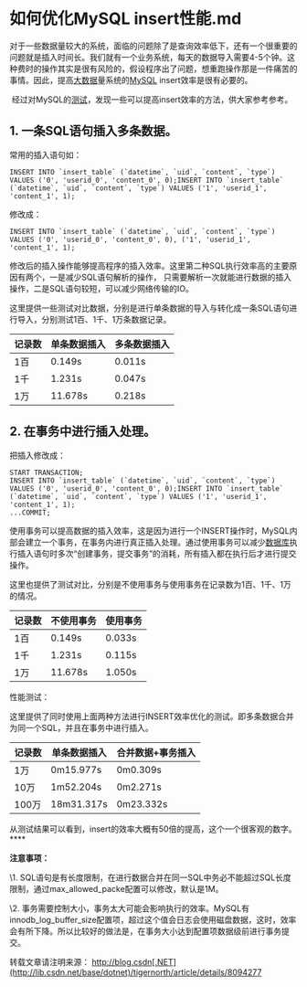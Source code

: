 # 如何优化MySQL insert性能.md

 对于一些数据量较大的系统，面临的问题除了是查询效率低下，还有一个很重要的问题就是插入时间长。我们就有一个业务系统，每天的数据导入需要4-5个钟。这种费时的操作其实是很有风险的，假设程序出了问题，想重跑操作那是一件痛苦的事情。因此，提高[大数据](http://lib.csdn.net/base/hadoop)量系统的[MySQL](http://lib.csdn.net/base/mysql) insert效率是很有必要的。

​    经过对MySQL的[测试](http://lib.csdn.net/base/softwaretest)，发现一些可以提高insert效率的方法，供大家参考参考。

## 1. 一条SQL语句插入多条数据。

常用的插入语句如：

```
INSERT INTO `insert_table` (`datetime`, `uid`, `content`, `type`) VALUES ('0', 'userid_0', 'content_0', 0);INSERT INTO `insert_table` (`datetime`, `uid`, `content`, `type`) VALUES ('1', 'userid_1', 'content_1', 1);
```

修改成：

```
INSERT INTO `insert_table` (`datetime`, `uid`, `content`, `type`) VALUES ('0', 'userid_0', 'content_0', 0), ('1', 'userid_1', 'content_1', 1);
```

修改后的插入操作能够提高程序的插入效率。这里第二种SQL执行效率高的主要原因有两个，一是减少SQL语句解析的操作， 只需要解析一次就能进行数据的插入操作，二是SQL语句较短，可以减少网络传输的IO。

这里提供一些测试对比数据，分别是进行单条数据的导入与转化成一条SQL语句进行导入，分别测试1百、1千、1万条数据记录。

| 记录数  | 单条数据插入  | 多条数据插入 |
| ---- | ------- | ------ |
| 1百   | 0.149s  | 0.011s |
| 1千   | 1.231s  | 0.047s |
| 1万   | 11.678s | 0.218s |

## 2. 在事务中进行插入处理。

把插入修改成：

```
START TRANSACTION;
INSERT INTO `insert_table` (`datetime`, `uid`, `content`, `type`) VALUES ('0', 'userid_0', 'content_0', 0);INSERT INTO `insert_table` (`datetime`, `uid`, `content`, `type`) VALUES ('1', 'userid_1', 'content_1', 1);
...COMMIT;
```

使用事务可以提高数据的插入效率，这是因为进行一个INSERT操作时，MySQL内部会建立一个事务，在事务内进行真正插入处理。通过使用事务可以减少[数据库](http://lib.csdn.net/base/mysql)执行插入语句时多次“创建事务，提交事务”的消耗，所有插入都在执行后才进行提交操作。

这里也提供了测试对比，分别是不使用事务与使用事务在记录数为1百、1千、1万的情况。

| 记录数  | 不使用事务   | 使用事务   |
| ---- | ------- | ------ |
| 1百   | 0.149s  | 0.033s |
| 1千   | 1.231s  | 0.115s |
| 1万   | 11.678s | 1.050s |

性能测试：

这里提供了同时使用上面两种方法进行INSERT效率优化的测试。即多条数据合并为同一个SQL，并且在事务中进行插入。

| 记录数  | 单条数据插入     | 合并数据+事务插入 |
| ---- | ---------- | --------- |
| 1万   | 0m15.977s  | 0m0.309s  |
| 10万  | 1m52.204s  | 0m2.271s  |
| 100万 | 18m31.317s | 0m23.332s |

从测试结果可以看到，insert的效率大概有50倍的提高，这个一个很客观的数字。****

**注意事项：**

\1. SQL语句是有长度限制，在进行数据合并在同一SQL中务必不能超过SQL长度限制，通过max_allowed_packe配置可以修改，默认是1M。

\2. 事务需要控制大小，事务太大可能会影响执行的效率。MySQL有innodb_log_buffer_size配置项，超过这个值会日志会使用磁盘数据，这时，效率会有所下降。所以比较好的做法是，在事务大小达到配置项数据级前进行事务提交。

转载文章请注明来源： http://blog.csdn[.NET](http://lib.csdn.net/base/dotnet)/tigernorth/article/details/8094277